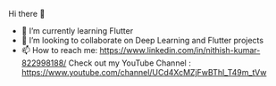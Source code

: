 Hi there 👋


- 🌱 I’m currently learning Flutter 
- 👯 I’m looking to collaborate on Deep Learning and Flutter projects
- 📫 How to reach me: https://www.linkedin.com/in/nithish-kumar-822998188/
Check out my YouTube Channel : https://www.youtube.com/channel/UCd4XcMZjFwBThl_T49m_tVw
